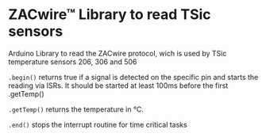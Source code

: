 # ZACwire™ Library to read TSic sensors
Arduino Library to read the ZACwire protocol, wich is used by TSic temperature sensors 206, 306 and 506

`.begin()` returns true if a signal is detected on the specific pin and starts the reading via ISRs. It should be started at least 100ms before the first .getTemp()

`.getTemp()` returns the temperature in °C. 

`.end()` stops the interrupt routine for time critical tasks
